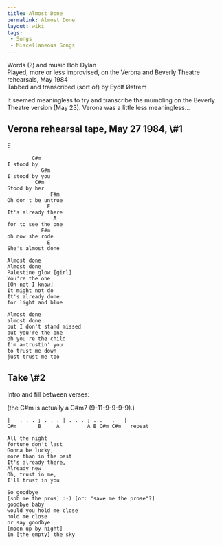 ```yaml
---
title: Almost Done
permalink: Almost Done
layout: wiki
tags:
 - Songs
 - Miscellaneous Songs
---
```


Words (?) and music Bob Dylan  
Played, more or less improvised, on the Verona and Beverly Theatre
rehearsals, May 1984  
Tabbed and transcribed (sort of) by Eyolf Østrem

It seemed meaningless to try and transcribe the mumbling on the Beverly
Theatre version (May 23). Verona was a little less meaningless...

<h2 class="songversion">
Verona rehearsal tape, May 27 1984, \#1

</h2>
    E

            C#m
    I stood by
               G#m
    I stood by you
             C#m
    Stood by her
                  F#m
    Oh don't be untrue
                 E
    It's already there
                   A
    for to see the one
               F#m
    oh now she rode
                 E
    She's almost done

    Almost done
    Almost done
    Palestine glow [girl]
    You're the one
    [Oh not I know]
    It might not do
    It's already done
    for light and blue

    Almost done
    almost done
    but I don't stand missed
    but you're the one
    oh you're the child
    I'm a-trustin' you
    to trust me down
    just trust me too

<h2 class="songversion">
Take \#2

</h2>
Intro and fill between verses:

(the C\#m is actually a C\#m7 (9-11-9-9-9-9).)

    |   . . . ; . . . | . . . ; . .   .   |
    C#m       B     A         A B C#m C#m   repeat

    All the night
    fortune don't last
    Gonna be lucky,
    more than in the past
    It's already there,
    Already new
    Oh, trust in me,
    I'll trust in you

    So goodbye
    [sob me the pros] :-) [or: "save me the prose"?]
    goodbye baby
    would you hold me close
    hold me close
    or say goodbye
    [moon up by night]
    in [the empty] the sky

